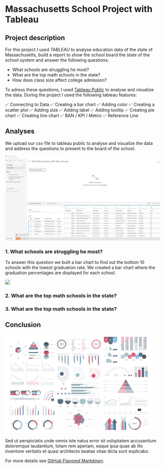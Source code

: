 # Massachusetts School Project with Tableau

## Project description

For this project I used *TABLEAU* to analyse education data of the state of Massachusetts, build a report to show the school board the state of the school system and answer the following questions:

* What schools are struggling he most?
* What are the top math schools in the state?
* How does class size affect college admission?

To adress these questions, I used [Tableau Public](https://public.tableau.com/app/discover) to analyse and visualize the data. During the project I used the following tableau features:

✅ Connecting to Data
✅ Creating a bar chart
✅ Adding color
✅ Creating a scatter plot
✅ Adding size
✅ Adding label
✅ Adding tooltip
✅ Creating pie chart
✅ Creating line chart
✅ BAN / KPI / Metric
✅ Reference Line

## Analyses

We upload our csv file to tableau public to analyse and visualize the data and address the questions to present to the board of the school.

<img src="images/projects/Mass_tableau/dataset.PNG?raw=true">

### 1\. What schools are struggling he most?

To answer this question we built a bar chart to find out the bottom 10 schools with the lowest graduation rate. We created a bar chart where the graduation percentages are displayed for each school.

<img src="images/projects/Mass_tableau/barchart.PNG?raw=true">

### 2\. What are the top math schools in the state?

### 3\. What are the top math schools in the state?

## Conclusion

<img src="images/dummy_thumbnail.jpg?raw=true">



Sed ut perspiciatis unde omnis iste natus error sit voluptatem accusantium doloremque laudantium, totam rem aperiam, eaque ipsa quae ab illo inventore veritatis et quasi architecto beatae vitae dicta sunt explicabo.

For more details see [GitHub Flavored Markdown](https://guides.github.com/features/mastering-markdown/).